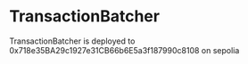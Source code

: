# TransactionBatcher

TransactionBatcher is deployed to 0x718e35BA29c1927e31CB66b6E5a3f187990c8108 on sepolia
